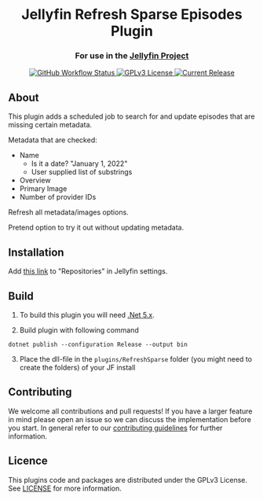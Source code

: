 <h1 align="center">Jellyfin Refresh Sparse Episodes Plugin</h1>
<h3 align="center">For use in the <a href="https://jellyfin.media">Jellyfin Project</a></h3>

<p align="center">
<a href="https://github.com/SenorSmartyPants/jellyfin-plugin-refreshsparse/actions/workflows/build-dotnet.yml">
<img alt="GitHub Workflow Status" src="https://img.shields.io/github/actions/workflow/status/SenorSmartyPants/jellyfin-plugin-refreshsparse/build-dotnet.yml">
</a>
<a href="https://github.com/SenorSmartyPants/jellyfin-plugin-refreshsparse">
<img alt="GPLv3 License" src="https://img.shields.io/github/license/SenorSmartyPants/jellyfin-plugin-refreshsparse.svg"/>
</a>
<a href="https://github.com/SenorSmartyPants/jellyfin-plugin-refreshsparse/releases">
<img alt="Current Release" src="https://img.shields.io/github/release/SenorSmartyPants/jellyfin-plugin-refreshsparse.svg"/>
</a>
</p>

## About

This plugin adds a scheduled job to search for and update episodes that are missing certain metadata.

Metadata that are checked:

- Name
    - Is it a date? "January 1, 2022"
    - User supplied list of substrings
- Overview
- Primary Image
- Number of provider IDs

Refresh all metadata/images options.

Pretend option to try it out without updating metadata.

## Installation

Add [this link][1] to "Repositories" in Jellyfin settings.

[1]: https://raw.githubusercontent.com/SenorSmartyPants/jellyfin-plugin-refreshsparse/master/manifest.json

## Build

1. To build this plugin you will need [.Net 5.x](https://dotnet.microsoft.com/download/dotnet/5.0).

2. Build plugin with following command
  ```
  dotnet publish --configuration Release --output bin
  ```

3. Place the dll-file in the `plugins/RefreshSparse` folder (you might need to create the folders) of your JF install

## Contributing

We welcome all contributions and pull requests! If you have a larger feature in mind please open an issue so we can discuss the implementation before you start.
In general refer to our [contributing guidelines](https://github.com/jellyfin/.github/blob/master/CONTRIBUTING.md) for further information.

## Licence

This plugins code and packages are distributed under the GPLv3 License. See [LICENSE](./LICENSE) for more information.
